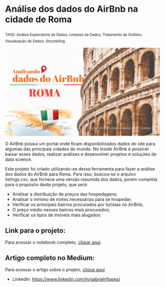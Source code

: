 # Análise dos dados do AirBnb na cidade de Roma
<sub>TAGS: Análise Exploratória de Dados; Limpeza de Dados; Tratamento de Outliers; Visualização de Dados; Storytelling

<p align="center">
  <img src="Facebook post - 3capa (1).png" >
</p>

O AirBnb possui um portal onde ficam disponibilizados dados do site para algumas das principais cidades do mundo. No Inside AirBnb é possível baixar esses dados, realizar análises e desenvolver projetos e soluções de data science.

Este projeto foi criado utilizando-se dessa ferramenta para fazer a análise dos dados do AirBnb para Roma. Para isso, buscou-se o arquivo listings.csv, que fornece uma versão resumida dos dados, porém completa para o propósito deste projeto, que será:

* Analisar a distribuição de preços das hospedagens;
* Analisar o mínimo de noites necessárias para se hospedar;
* Verificar os principais bairros procurados por turistas no AirBnb;
* O preço médio nesses bairros mais procurados;
* Verificar os tipos de imóveis mais alugados.

## Link para o projeto:

Para acessar o notebook completo, [clique aqui](https://github.com/gabrielrflopes/Rome_Airbnb_Data_Analysis/blob/main/Analisando_os_Dados_do_AirBnb_Roma.ipynb).

## Artigo completo no Medium:

Para acessar o artigo sobre o projeto, [clique aqui](https://medium.com/@grflopes/analisando-os-dados-do-airbnb-na-cidade-de-roma-4ee6af13bbdc)

* LinkedIn: https://www.linkedin.com/in/gabrielrflopes/
